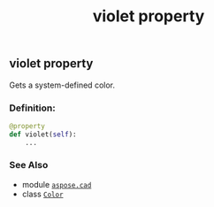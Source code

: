 ﻿---
title: violet property
second_title: Aspose.CAD for Python via .NET API References
description: 
type: docs
weight: 1580
url: /aspose.cad/color/violet/
is_root: false
---

## violet property


Gets a system-defined color.
### Definition:
```python
@property
def violet(self):
    ...
```

### See Also
* module [`aspose.cad`](../../)
* class [`Color`](/cad/python-net/aspose.cad/color)
